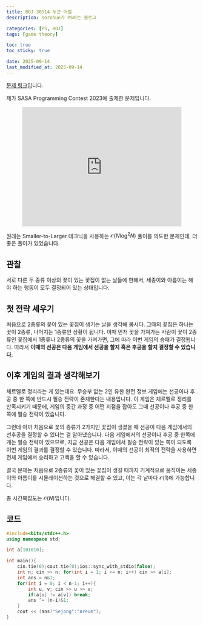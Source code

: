 ```yaml
---
title: BOJ 30514 두근 어질
description: sorohue가 PS하는 블로그

categories: [PS, BOJ]
tags: [game theory]

toc: true
toc_sticky: true

date: 2025-09-14
last_modified_at: 2025-09-14
---
```


[문제 링크](https://boj.kr/30514)입니다.

제가 SASA Programming Contest 2023에 출제한 문제입니다.

<p align="center">
	<iframe width="420" height="315" src="https://youtube.com/embed/JMAJS_s99Ho" frameborder="0" allowfullscreen></iframe>
</p>

원래는 Smaller-to-Larger 테크닉을 사용하는 $\mathcal{O}(N \log^2 N)$ 풀이를 의도한 문제인데, 더 좋은 풀이가 있었습니다.

## 관찰

서로 다른 두 종류 이상의 꽃이 있는 꽃집이 없는 날들에 한해서, 세종이와 아름이는 해야 하는 행동이 모두 결정되어 있는 상태입니다.

## 첫 전략 세우기

처음으로 2종류의 꽃이 있는 꽃집이 생기는 날을 생각해 봅시다. 그때의 꽃집은 하나는 꽃이 2종류, 나머지는 1종류인 상황이 됩니다. 이때 먼저 꽃을 가져가는 사람이 꽃이 2종류인 꽃집에서 1종류나 2종류의 꽃을 가져가면, 그에 따라 이번 게임의 승패가 결정됩니다. 따라서 **이때의 선공은 다음 게임에서 선공을 할지 혹은 후공을 할지 결정할 수 있습니다.**

## 이후 게임의 결과 생각해보기

체르멜로 정리라는 게 있는데요. 무승부 없는 2인 유한 완전 정보 게임에는 선공이나 후공 중 한 쪽에 반드시 필승 전략이 존재한다는 내용입니다. 이 게임은 체르멜로 정리를 만족시키기 때문에, 게임의 중간 과정 중 어떤 지점을 잡아도 그때 선공이나 후공 중 한 쪽에 필승 전략이 있습니다.

그런데 아까 처음으로 꽃의 종류가 2가지인 꽃집이 생겼을 때 선공이 다음 게임에서의 선후공을 결정할 수 있다는 걸 알아냈습니다. 다음 게임에서의 선공이나 후공 중 한쪽에게는 필승 전략이 있으므로, 지금 선공은 다음 게임에서 필승 전략이 있는 쪽이 되도록 이번 게임의 결과를 결정할 수 있습니다. 따라서, 이때의 선공이 최적의 전략을 사용하면 전체 게임에서 승리하고 고백을 할 수 있습니다.

결국 문제는 처음으로 2종류의 꽃이 있는 꽃집이 생길 때까지 기계적으로 움직이는 세종이와 아름이를 시뮬레이션하는 것으로 해결할 수 있고, 이는 각 날마다 $\mathcal{O}(1)$에 가능합니다.

총 시간복잡도는 $\mathcal{O}(N)$입니다.

## 코드

```cpp
#include<bits/stdc++.h>
using namespace std;

int a[101010];

int main(){
    cin.tie(0);cout.tie(0);ios::sync_with_stdio(false);
    int n; cin >> n; for(int i = 1; i <= n; i++) cin >> a[i];
    int ans = n&1;
    for(int i = 0; i < n-1; i++){
        int u, v; cin >> u >> v;
        if(a[u] != a[v]) break;
        ans ^= (n-i)&1;
    }
    cout << (ans?"Sejong":"Areum");
}
```